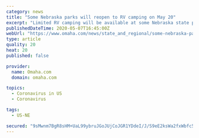 ```yaml
---
category: news
title: "Some Nebraska parks will reopen to RV camping on May 20"
excerpt: "Limited RV camping will be available at some Nebraska state parks beginning May 20 where social distancing can be maintained. A list of the available park areas will be posted on OutdoorNebraska.org and updated as needed."
publishedDateTime: 2020-05-07T16:45:00Z
webUrl: "https://www.omaha.com/news/state_and_regional/some-nebraska-parks-will-reopen-to-rv-camping-on-may-20/article_0b2dd525-3c8e-5a2f-8358-f57787c9e919.html"
type: article
quality: 20
heat: 20
published: false

provider:
  name: Omaha.com
  domain: omaha.com

topics:
  - Coronavirus in US
  - Coronavirus

tags:
  - US-NE

secured: "9sMwnm7BgR8sHM+UaL99ybruJGoJUjCoJGR1YDdeI/J/S9eE2ksWa2fxWbfc5HWmOrx05i/ncusK3jqngD4Y53+CMQr3wnJMNQeyuWVEj81zdQze60uk2cgNG81R2Fl+HrztDG7KIzGZU0g7+weSy+Bs29Ba6lh+I4TdGqWMSBYr5lyuCUViS8fbbBIwg5GKj3+wSGKDvRbODs0LnD+nl1vGaH8uAT26bLZ4hXF8w3SDFIJ7Z+fNOMxf50sM09Waw7qN8AY+aXpTlDWsTxf6F3SasDAdW9cPJF3Clpc7JhNUsLPoHJNhOn45fn8cEKhF2bFToa1Ix9NqFTAffQV/hh1SwzMpqxJ12MrDF9cCnDkzyYL8x0xqxFAP11aM0MYBkWlfAt6u8zZbGoqZ9m5YDTxzOjv0MCB65gB6lcFhH/zYVECGUMGJwPR65msxLpKAucgpA19r4t8BCZpScaTtLvhbdXnBsCqD8bcjQb2ppTk=;twTl4t1yFbsgCEGxLjoctw=="
---
```


